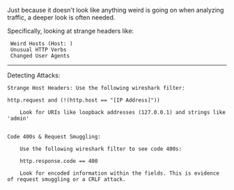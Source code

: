 
Just because it doesn't look like anything weird is going on when analyzing traffic, a deeper look is often needed. 

Specifically, looking at strange headers like: 

	 Weird Hosts (Host: ) 
	 Unusual HTTP Verbs 
	 Changed User Agents 


-----------------------------------------


Detecting Attacks: 

	Strange Host Headers: Use the following wireshark filter: 
	
	http.request and (!(http.host == "[IP Address]"))

		Look for URIs like loopback addresses (127.0.0.1) and strings like 'admin'


	Code 400s & Request Smuggling: 

		Use the following wireshark filter to see code 400s: 
		
	    http.response.code == 400

		Look for encoded information within the fields. This is evidence of request smuggling or a CRLF attack. 
